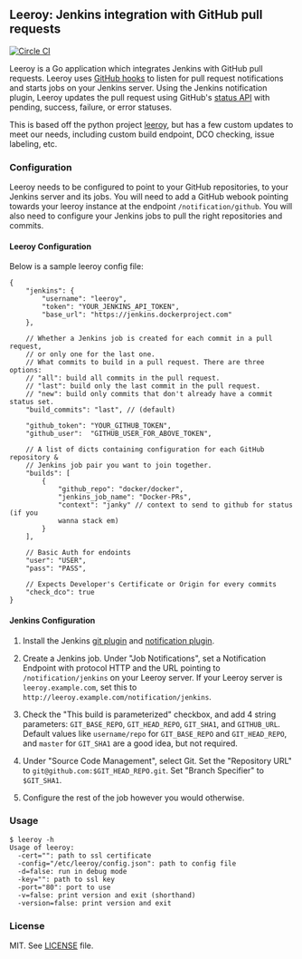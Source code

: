 ## Leeroy: Jenkins integration with GitHub pull requests

[![Circle CI](https://circleci.com/gh/docker/leeroy.svg?style=svg)](https://circleci.com/gh/docker/leeroy)

Leeroy is a Go application which integrates Jenkins with 
GitHub pull requests.
Leeroy uses [GitHub hooks](http://developer.github.com/v3/repos/hooks/) 
to listen for pull request notifications and starts jobs on your Jenkins 
server.  Using the Jenkins notification plugin, Leeroy updates the 
pull request using GitHub's 
[status API](http://developer.github.com/v3/repos/statuses/)
with pending, success, failure, or error statuses.

This is based off the python project [leeroy](https://github.com/litl/leeroy),
but has a few custom updates to meet our needs, including custom build
endpoint, DCO checking, issue labeling, etc.

### Configuration

Leeroy needs to be configured to point to your GitHub repositories,
to your Jenkins server and its jobs.  You will need to add a GitHub 
webook pointing towards your leeroy instance at the endpoint 
`/notification/github`. You will also need to configure your
Jenkins jobs to pull the right repositories and commits.

#### Leeroy Configuration

Below is a sample leeroy config file:

```
{
    "jenkins": {
        "username": "leeroy",
        "token": "YOUR_JENKINS_API_TOKEN",
        "base_url": "https://jenkins.dockerproject.com"
    },

    // Whether a Jenkins job is created for each commit in a pull request,
    // or only one for the last one.
    // What commits to build in a pull request. There are three options:
    // "all": build all commits in the pull request.
    // "last": build only the last commit in the pull request.
    // "new": build only commits that don't already have a commit status set.
    "build_commits": "last", // (default)

    "github_token": "YOUR_GITHUB_TOKEN",
    "github_user":  "GITHUB_USER_FOR_ABOVE_TOKEN",

    // A list of dicts containing configuration for each GitHub repository &
    // Jenkins job pair you want to join together.
    "builds": [
        {
            "github_repo": "docker/docker",
            "jenkins_job_name": "Docker-PRs",
            "context": "janky" // context to send to github for status (if you
            wanna stack em)
        }
    ],

    // Basic Auth for endoints
    "user": "USER",
    "pass": "PASS",

    // Expects Developer's Certificate or Origin for every commits
    "check_dco": true
}
```

#### Jenkins Configuration

1. Install the Jenkins [git plugin][jgp] and [notification plugin][jnp].

2. Create a Jenkins job.  Under "Job Notifications", set a Notification
Endpoint with protocol HTTP and the URL pointing to `/notification/jenkins`
on your Leeroy server.  If your Leeroy server is `leeroy.example.com`, set
this to `http://leeroy.example.com/notification/jenkins`.

3. Check the "This build is parameterized" checkbox, and add 4 string
parameters: `GIT_BASE_REPO`, `GIT_HEAD_REPO`, `GIT_SHA1`, and `GITHUB_URL`.
Default values like `username/repo` for `GIT_BASE_REPO` and `GIT_HEAD_REPO`,
and `master` for `GIT_SHA1` are a good idea, but not required.

4. Under "Source Code Management", select Git.  Set the "Repository URL" to
`git@github.com:$GIT_HEAD_REPO.git`.  Set "Branch Specifier" to `$GIT_SHA1`.

5. Configure the rest of the job however you would otherwise.

[jgp]: https://wiki.jenkins-ci.org/display/JENKINS/Git+Plugin
[jnp]: https://wiki.jenkins-ci.org/display/JENKINS/Notification+Plugin


### Usage

```console
$ leeroy -h
Usage of leeroy:
  -cert="": path to ssl certificate
  -config="/etc/leeroy/config.json": path to config file
  -d=false: run in debug mode
  -key="": path to ssl key
  -port="80": port to use
  -v=false: print version and exit (shorthand)
  -version=false: print version and exit
```

### License

MIT. See [LICENSE](LICENSE) file.
